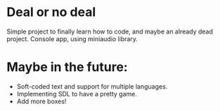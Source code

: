 # Deal or no deal
Simple project to finally learn how to code, and maybe an already dead project. Console app, using miniaudio library.

# Maybe in the future:
- Soft-coded text and support for multiple languages.
- Implementing SDL to have a pretty game.
- Add more boxes!
